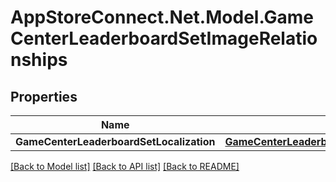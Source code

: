 # AppStoreConnect.Net.Model.GameCenterLeaderboardSetImageRelationships

## Properties

Name | Type | Description | Notes
------------ | ------------- | ------------- | -------------
**GameCenterLeaderboardSetLocalization** | [**GameCenterLeaderboardSetImageRelationshipsGameCenterLeaderboardSetLocalization**](GameCenterLeaderboardSetImageRelationshipsGameCenterLeaderboardSetLocalization.md) |  | [optional] 

[[Back to Model list]](../README.md#documentation-for-models) [[Back to API list]](../README.md#documentation-for-api-endpoints) [[Back to README]](../README.md)

